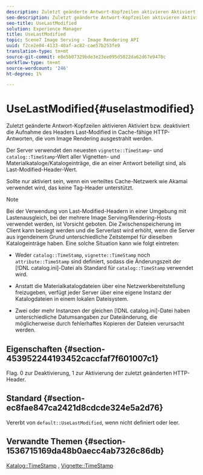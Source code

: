 ```yaml
---
description: Zuletzt geänderte Antwort-Kopfzeilen aktivieren Aktiviert bzw. deaktiviert die Aufnahme des Headers Last-Modified in Cache-fähige HTTP-Antworten, die vom Image Rendering ausgestrahlt werden.
seo-description: Zuletzt geänderte Antwort-Kopfzeilen aktivieren Aktiviert bzw. deaktiviert die Aufnahme des Headers Last-Modified in Cache-fähige HTTP-Antworten, die vom Image Rendering ausgestrahlt werden.
seo-title: UseLastModified
solution: Experience Manager
title: UseLastModified
topic: Scene7 Image Serving - Image Rendering API
uuid: f2ce2e04-4133-40af-ac82-cae57b253fe9
translation-type: tm+mt
source-git-commit: e8e5b07329bde3e23ee095d5022da62d67e9478c
workflow-type: tm+mt
source-wordcount: '246'
ht-degree: 1%

---
```



# UseLastModified{#uselastmodified}

Zuletzt geänderte Antwort-Kopfzeilen aktivieren Aktiviert bzw. deaktiviert die Aufnahme des Headers Last-Modified in Cache-fähige HTTP-Antworten, die vom Image Rendering ausgestrahlt werden.

Der Server verwendet den neuesten `vignette::TimeStamp`- und `catalog::TimeStamp`-Wert aller Vignetten- und Materialkataloge/Katalogeinträge, die an einer Antwort beteiligt sind, als Last-Modified-Header-Wert.

Sollte nur aktiviert sein, wenn ein verteiltes Cache-Netzwerk wie Akamai verwendet wird, das keine Tag-Header unterstützt.

>[!NOTE]
>
>Bei der Verwendung von Last-Modified-Headern in einer Umgebung mit Lastenausgleich, bei der mehrere Image Serving/Rendering-Hosts verwendet werden, ist Vorsicht geboten. Die Zwischenspeicherung im Client kann besiegt werden und die Serverlast wird erhöht, wenn die Server aus irgendeinem Grund unterschiedliche Zeitstempel für dieselben Katalogeinträge haben. Eine solche Situation kann wie folgt eintreten:

* Weder `catalog::TimeStamp`, `vignette::TimeStamp` noch `attribute::TimeStamp` sind definiert, sodass die Änderungszeit der [!DNL catalog.ini]-Datei als Standard für `catalog::TimeStamp` verwendet wird.

* Anstatt die Materialkatalogdateien über eine Netzwerkbereitstellung freizugeben, verfügt jeder Server über eine eigene Instanz der Katalogdateien in einem lokalen Dateisystem.
* Zwei oder mehr Instanzen der gleichen [!DNL catalog.ini]-Datei haben unterschiedliche Datumsangaben zur Dateiänderung, die möglicherweise durch fehlerhaftes Kopieren der Dateien verursacht werden.

## Eigenschaften {#section-453952244193452caccfaf7f601007c1}

Flag. 0 zur Deaktivierung, 1 zur Aktivierung der zuletzt geänderten HTTP-Header.

## Standard {#section-ec8fae847ca2421d8cdcde324e5a2d76}

Vererbt von `default::UseLastModified`, wenn nicht definiert oder leer.

## Verwandte Themen {#section-1536715169da48b0aecc4ab7326c86db}

[Katalog::TimeStamp](../../../../../ir-api/material-cat/image-rendering-api-ref/c-ir-material-catalog/c-ir-material-data-reference/r-ir-timestamp-dataref.md#reference-6daf7973dc4f4b4e9e8165756db7c319) ,  [Vignette::TimeStamp](../../../../../ir-api/material-cat/image-rendering-api-ref/c-ir-material-catalog/c-ir-vignette-map-reference/r-ir-timestamp-vignette.md#reference-d57cdd40a6a645d199dbb1d56cc85bc1)
